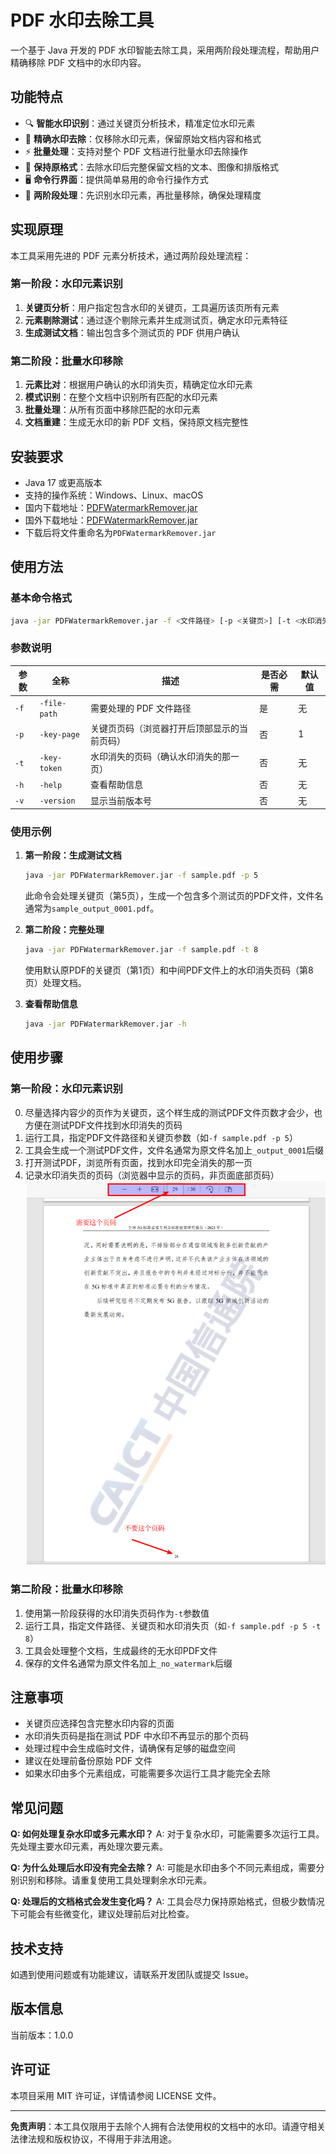 # PDF 水印去除工具

一个基于 Java 开发的 PDF 水印智能去除工具，采用两阶段处理流程，帮助用户精确移除 PDF 文档中的水印内容。

## 功能特点

- 🔍 **智能水印识别**：通过关键页分析技术，精准定位水印元素
- 🎯 **精确水印去除**：仅移除水印元素，保留原始文档内容和格式
- ⚡ **批量处理**：支持对整个 PDF 文档进行批量水印去除操作
- 📑 **保持原格式**：去除水印后完整保留文档的文本、图像和排版格式
- 🖥️ **命令行界面**：提供简单易用的命令行操作方式
- 🔄 **两阶段处理**：先识别水印元素，再批量移除，确保处理精度

## 实现原理

本工具采用先进的 PDF 元素分析技术，通过两阶段处理流程：

### 第一阶段：水印元素识别
1. **关键页分析**：用户指定包含水印的关键页，工具遍历该页所有元素
2. **元素剔除测试**：通过逐个剔除元素并生成测试页，确定水印元素特征
3. **生成测试文档**：输出包含多个测试页的 PDF 供用户确认

### 第二阶段：批量水印移除
1. **元素比对**：根据用户确认的水印消失页，精确定位水印元素
2. **模式识别**：在整个文档中识别所有匹配的水印元素
3. **批量处理**：从所有页面中移除匹配的水印元素
4. **文档重建**：生成无水印的新 PDF 文档，保持原文档完整性

## 安装要求

- Java 17 或更高版本
- 支持的操作系统：Windows、Linux、macOS
- 国内下载地址：[PDFWatermarkRemover.jar](https://gh-proxy.com/github.com/cuitpanfei/PDFWatermarkRemover/releases/download/v1.0/pdfkit-1.0-SNAPSHOT.jar)
- 国外下载地址：[PDFWatermarkRemover.jar](https://github.com/cuitpanfei/PDFWatermarkRemover/releases/download/v1.0/pdfkit-1.0-SNAPSHOT.jar)
- 下载后将文件重命名为`PDFWatermarkRemover.jar`

## 使用方法

### 基本命令格式

```bash
java -jar PDFWatermarkRemover.jar -f <文件路径> [-p <关键页>] [-t <水印消失页>]
```

### 参数说明

| 参数 | 全称 | 描述 | 是否必需 | 默认值 |
|------|------|------|----------|--------|
| `-f` | `-file-path` | 需要处理的 PDF 文件路径 | 是 | 无 |
| `-p` | `-key-page` | 关键页页码（浏览器打开后顶部显示的当前页码） | 否 | 1 |
| `-t` | `-key-token` | 水印消失的页码（确认水印消失的那一页） | 否 | 无 |
| `-h` | `-help` | 查看帮助信息 | 否 | 无 |
| `-v` | `-version` | 显示当前版本号 | 否 | 无 |

### 使用示例

1. **第一阶段：生成测试文档**
   ```bash
   java -jar PDFWatermarkRemover.jar -f sample.pdf -p 5
   ```
   此命令会处理关键页（第5页），生成一个包含多个测试页的PDF文件，文件名通常为`sample_output_0001.pdf`。

2. **第二阶段：完整处理**
   ```bash
   java -jar PDFWatermarkRemover.jar -f sample.pdf -t 8
   ```
   使用默认原PDF的关键页（第1页）和中间PDF文件上的水印消失页码（第8页）处理文档。

3. **查看帮助信息**
   ```bash
   java -jar PDFWatermarkRemover.jar -h
   ```

## 使用步骤

### 第一阶段：水印元素识别
0. 尽量选择内容少的页作为关键页，这个样生成的测试PDF文件页数才会少，也方便在测试PDF文件找到水印消失的页码
1. 运行工具，指定PDF文件路径和关键页参数（如`-f sample.pdf -p 5`）
2. 工具会生成一个测试PDF文件，文件名通常为原文件名加上`_output_0001`后缀
3. 打开测试PDF，浏览所有页面，找到水印完全消失的那一页
4. 记录水印消失页的页码（浏览器中显示的页码，非页面底部页码）
   ![水印消失页](./assets/watermark_disappear_page.png)

### 第二阶段：批量水印移除
1. 使用第一阶段获得的水印消失页码作为`-t`参数值
2. 运行工具，指定文件路径、关键页和水印消失页（如`-f sample.pdf -p 5 -t 8`）
3. 工具会处理整个文档，生成最终的无水印PDF文件
4. 保存的文件名通常为原文件名加上`_no_watermark`后缀

## 注意事项

- 关键页应选择包含完整水印内容的页面
- 水印消失页码是指在测试 PDF 中水印不再显示的那个页码
- 处理过程中会生成临时文件，请确保有足够的磁盘空间
- 建议在处理前备份原始 PDF 文件
- 如果水印由多个元素组成，可能需要多次运行工具才能完全去除

## 常见问题

**Q: 如何处理复杂水印或多元素水印？**
A: 对于复杂水印，可能需要多次运行工具。先处理主要水印元素，再处理次要元素。

**Q: 为什么处理后水印没有完全去除？**
A: 可能是水印由多个不同元素组成，需要分别识别和移除。请重复使用工具处理剩余水印元素。

**Q: 处理后的文档格式会发生变化吗？**
A: 工具会尽力保持原始格式，但极少数情况下可能会有些微变化，建议处理前后对比检查。

## 技术支持

如遇到使用问题或有功能建议，请联系开发团队或提交 Issue。

## 版本信息

当前版本：1.0.0

## 许可证

本项目采用 MIT 许可证，详情请参阅 LICENSE 文件。

---

**免责声明**：本工具仅限用于去除个人拥有合法使用权的文档中的水印。请遵守相关法律法规和版权协议，不得用于非法用途。